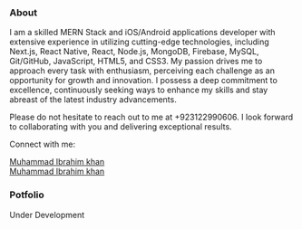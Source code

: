 ###  About

I am a skilled MERN Stack and iOS/Android applications developer with extensive experience in utilizing cutting-edge technologies, including Next.js, React Native, React, Node.js, MongoDB, Firebase, MySQL, Git/GitHub, JavaScript, HTML5, and CSS3.
My passion drives me to approach every task with enthusiasm, perceiving each challenge as an opportunity for growth and innovation. I possess a deep commitment to excellence, continuously seeking ways to enhance my skills and stay abreast of the latest industry advancements.

Please do not hesitate to reach out to me at +923122990606. I look forward to collaborating with you and delivering exceptional results.

Connect with me:
<div class="badge-base LI-profile-badge" data-locale="en_US" data-size="large" data-theme="dark" data-type="HORIZONTAL" data-vanity="muhammad-ibrahim-khan-68111a1a1" data-version="v1"><a class="badge-base__link LI-simple-link" href="https://pk.linkedin.com/in/muhammad-ibrahim-khan-68111a1a1?trk=profile-badge">Muhammad Ibrahim khan</a></div>
              
<div class="badge-base LI-profile-badge" data-locale="en_US" data-size="medium" data-theme="light" data-type="VERTICAL" data-vanity="muhammad-ibrahim-khan-68111a1a1" data-version="v1"><a class="badge-base__link LI-simple-link" href="https://pk.linkedin.com/in/muhammad-ibrahim-khan-68111a1a1?trk=profile-badge">Muhammad Ibrahim khan</a></div>
              

### Potfolio 
Under Development 


